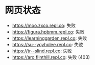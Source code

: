 # 网页状态
- https://moo.zxco.repl.co: 失败
- https://figura.hpbmm.repl.co: 失败
- https://learninggarden.repl.co: 失败
- https://su--yoyholee.repl.co: 失败
- https://tr--slind.repl.co: 失败
- https://aro.flinthill.repl.co: 失败 (403)
